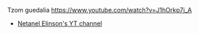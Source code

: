 Tzom guedalia
https://www.youtube.com/watch?v=J1hOrkp7j_A

- [Netanel Elinson's YT channel](https://www.youtube.com/@tanach-israeli/videos)